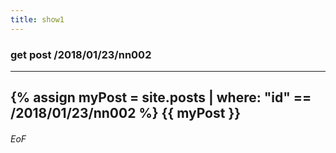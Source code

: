 ```yaml
---
title: show1
---
```


### get post /2018/01/23/nn002

---
{% assign myPost = site.posts | where: "id" == /2018/01/23/nn002 %}
{{ myPost }}
---

###### EoF
